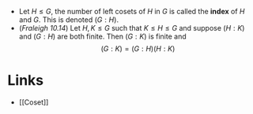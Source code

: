 * Let $H\le G$, the number of left cosets of $H$ in $G$ is called the **index** of $H$ and $G$. This is denoted $(G:H)$. 
* (*Fraleigh 10.14*) Let $H,K\le G$ such that $K\le H\le G$ and suppose $(H:K)$ and $(G:H)$ are both finite. Then $(G:K)$ is finite and 
  $$
  (G:K)=(G:H)(H:K)
  $$
  
# Links
* [[Coset]]